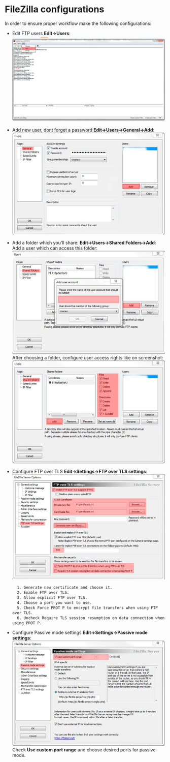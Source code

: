# FileZilla configurations
In order to ensure proper workflow make the following configurations:
* Edit FTP users **Edit->Users**:
![Edit-Users](screenshots/edit-users.JPG)
* Add new user, dont forget a password **Edit->Users->General->Add**:
![New-User](screenshots/add-user.JPG)
* Add a folder which you'll share: **Edit->Users->Shared Folders->Add**:<br>
Add a user which can access this folder:
![Share-Folder-User](screenshots/share-folder---add-user.JPG)
<br>After choosing a folder, configure user access rights like on screenshot:
![Share-Folder](screenshots/share----folder.JPG)<br>
* Configure FTP over TLS **Edit->Settings->FTP over TLS settings**:
![FTP-TLS](screenshots/ftp-over-tls.JPG)<br>
		
		1. Generate new certificate and choose it.
		2. Enable FTP over TLS.
		3. Allow explicit FTP over TLS.
		4. Choose a port you want to use.
		5. Check Force PROT P to encrypt file transfers when using FTP over TLS.
		6. Uncheck Require TLS session resumption on data connection when using PROT P.
* Configure Passive mode settings **Edit->Settings->Passive mode settings**:
![PASV](screenshots/pasv.JPG)<br>
Check **Use custom port range** and choose desired ports for passive mode.
		
